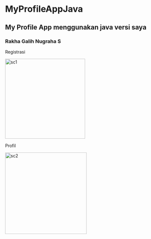 # MyProfileAppJava
## My Profile App menggunakan java versi saya
### Rakha Galih Nugraha S

Registrasi

<img width="260" alt="sc1" src="https://user-images.githubusercontent.com/54633534/91115558-ad0c7d00-e6b4-11ea-9a4e-3c71e86b03a8.png">

Profil

<img width="265" alt="sc2" src="https://user-images.githubusercontent.com/54633534/91115568-b1d13100-e6b4-11ea-8070-81c06a384d1a.png">

